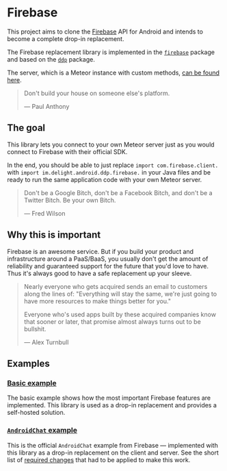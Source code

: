 # Firebase

This project aims to clone the [Firebase](https://www.firebase.com/) API for Android and intends to become a complete drop-in replacement.

The Firebase replacement library is implemented in the [`firebase`](Android/src/im/delight/android/ddp/firebase) package and based on the [`ddp`](Android/src/im/delight/android/ddp) package.

The server, which is a Meteor instance with custom methods, [can be found here](Server/).

> Don't build your house on someone else's platform.
>
> — Paul Anthony

## The goal

This library lets you connect to your own Meteor server just as you would connect to Firebase with their official SDK.

In the end, you should be able to just replace `import com.firebase.client.` with `import im.delight.android.ddp.firebase.` in your Java files and be ready to run the same application code with your own Meteor server.

> Don't be a Google Bitch, don't be a Facebook Bitch, and don't be a Twitter Bitch. Be your own Bitch.
>
> — Fred Wilson

## Why this is important

Firebase is an awesome service. But if you build your product and infrastructure around a PaaS/BaaS, you usually don't get the amount of reliability and guaranteed support for the future that you'd love to have. Thus it's always good to have a safe replacement up your sleeve.

> Nearly everyone who gets acquired sends an email to customers along the lines of: "Everything will stay the same, we're just going to have more resources to make things better for you."
>
> Everyone who's used apps built by these acquired companies know that sooner or later, that promise almost always turns out to be bullshit.
>
> — Alex Turnbull

## Examples

### [Basic example](Examples/Firebase/)

The basic example shows how the most important Firebase features are implemented. This library is used as a drop-in replacement and provides a self-hosted solution.

### [`AndroidChat` example](https://github.com/delight-im/AndroidChat)

This is the official `AndroidChat` example from Firebase — implemented with this library as a drop-in replacement on the client and server. See the short list of [required changes](https://github.com/delight-im/AndroidChat/commits/master) that had to be applied to make this work.
